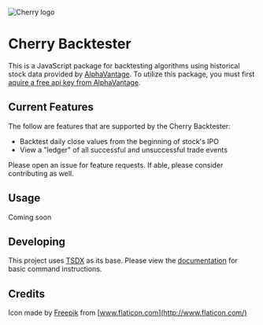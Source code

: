 ![Cherry logo](https://i.imgur.com/qrk04TG.png)

# Cherry Backtester
This is a JavaScript package for backtesting algorithms using historical stock data provided by [AlphaVantage](https://www.alphavantage.co/). To utilize this package, you must first [aquire a free api key from AlphaVantage](https://www.alphavantage.co/support/#api-key).

## Current Features
The follow are features that are supported by the Cherry Backtester:
- Backtest daily close values from the beginning of stock's IPO
- View a "ledger" of all successful and unsuccessful trade events


Please open an issue for feature requests. If able, please consider contributing as well.

## Usage
Coming soon

## Developing
This project uses [TSDX](https://tsdx.io/) as its base. Please view the [documentation](https://tsdx.io/#useful-commands) for basic command instructions.

## Credits
Icon made by [Freepik](https://www.flaticon.com/authors/freepik) from [www.flaticon.com](http://www.flaticon.com/)
